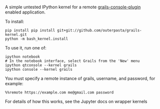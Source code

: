 A simple untested IPython kernel for a remote [grails-console-plugin](https://grails.org/plugin/console)
enabled application.

To install:

    pip install pip install git+git://github.com/outerpasta/grails-kernel.git
    python -m bash_kernel.install

To use it, run one of:
    
    ipython notebook
    # In the notebook interface, select Grails from the 'New' menu
    ipython qtconsole --kernel grails
    ipython console --kernel grails

You must specify a remote instance of grails, username, and password, for example:

    %%remote https://example.com me@gmail.com password
    
For details of how this works, see the Jupyter docs on wrapper kernels
